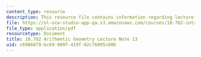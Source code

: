 ```yaml
---
content_type: resource
description: This resource file contains information regarding lecture note 13.
file: https://ol-ocw-studio-app-qa.s3.amazonaws.com/courses/18-782-introduction-to-arithmetic-geometry-fall-2013/c6986079bc69909f419f02c76095c60b_MIT18_782F13_lec13.pdf
file_type: application/pdf
resourcetype: Document
title: 18.782 Arithmetic Geometry Lecture Note 13
uid: c6986079-bc69-909f-419f-02c76095c60b
---
```

